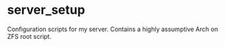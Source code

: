 # server_setup
Configuration scripts for my server. Contains a highly assumptive Arch on ZFS root script.
